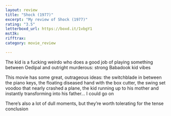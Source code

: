 ```yaml
---
layout: review
title: "Shock (1977)"
excerpt: "My review of Shock (1977)"
rating: "3.5"
letterboxd_url: https://boxd.it/1vbgY1
mst3k: 
rifftrax: 
category: movie_review

---
```


The kid is a fucking weirdo who does a good job of playing something between Oedipal and outright murderous: strong Babadook kid vibes

This movie has some great, outrageous ideas: the switchblade in between the piano keys, the floating diseased hand with the box cutter, the swing set voodoo that nearly crashed a plane, the kid running up to his mother and instantly transforming into his father... I could go on

There’s also a lot of dull moments, but they’re worth tolerating for the tense conclusion